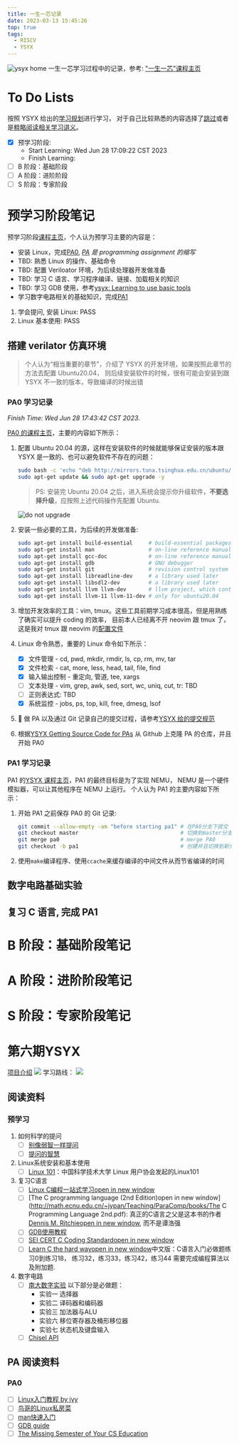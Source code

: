 ```yaml
---
title: 一生一芯记录
date: 2023-03-13 15:45:26
top: true
tags:
  - RISCV
  - YSYX
---
```


![ysyx home](https://s2.loli.net/2023/03/13/UyC3hr8zgHu4jLS.png)
一生一芯学习过程中的记录，参考: ["一生一芯"课程主页](https://ysyx.oscc.cc/docs/)

<!--more-->

# To Do Lists

按照 YSYX 给出的[学习规划](https://ysyx.oscc.cc/docs/schedule-origin.html)进行学习，
对于自己比较熟悉的内容选择了<u>跳过</u>或者是<u>粗略阅读相关学习讲义</u>。

- [x] 预学习阶段:
  - Start Learning: Wed Jun 28 17:09:22 CST 2023
  - Finish Learning:
- [ ] B 阶段：基础阶段
- [ ] A 阶段：进阶阶段
- [ ] S 阶段：专家阶段

# 预学习阶段笔记

预学习阶段[课程主页](https://ysyx.oscc.cc/docs/prestudy/prestudy.html)，个人认为预学习主要的内容是：

- 安装 Linux，完成[PA0](https://ysyx.oscc.cc/docs/ics-pa/PA0.html), _[PA](https://ysyx.oscc.cc/docs/ics-pa/)
  是 programming assignment 的缩写_
- TBD: 熟悉 Linux 的操作、基础命令
- TBD: 配置 Veriloator 环境，为后续处理器开发做准备
- TBD: 学习 C 语言、学习程序编译、链接、加载相关的知识
- TBD: 学习 GDB 使用，参考[ysyx: Learning to use basic tools](https://ysyx.oscc.cc/docs/ics-pa/0.5.html#learning-to-use-basic-tools)
- 学习数字电路相关的基础知识，完成[PA1](https://ysyx.oscc.cc/docs/ics-pa/PA1.html)

1. 学会提问, 安装 Linux: PASS
2. Linux 基本使用: PASS

## 搭建 verilator 仿真环境

> 个人认为“相当重要的章节”，介绍了 YSYX 的开发环境，如果按照此章节的方法去配置 Ubuntu20.04，
> 则后续安装软件的时候，很有可能会安装到跟 YSYX 不一致的版本，导致编译的时候出错

### PA0 学习记录

_Finish Time: Wed Jun 28 17:43:42 CST 2023_.

[PA0 的课程主页](https://ysyx.oscc.cc/docs/ics-pa/PA0.html)，主要的内容如下所示：

1. 配置 Ubuntu 20.04 的源，这样在安装软件的时候就能够保证安装的版本跟 YSYX 是一致的、也可以避免软件不存在的问题：

   ```bash
   sudo bash -c 'echo "deb http://mirrors.tuna.tsinghua.edu.cn/ubuntu/ jammy main restricted universe multiverse" > /etc/apt/sources.list'
   sudo apt-get update && sudo apt-get upgrade -y
   ```

   > PS: 安装完 Ubuntu 20.04 之后，进入系统会提示你升级软件，**不要选择升级**，应按照上述代码操作先配置 Ubuntu.

   ![do not upgrade](https://s2.loli.net/2023/06/28/lEVp8fSn2dsxYyz.png)

2. 安装一些必要的工具，为后续的开发做准备:
   ```bash
   sudo apt-get install build-essential     # build-essential packages, include binary utilities, gcc, make, and so on
   sudo apt-get install man                 # on-line reference manual
   sudo apt-get install gcc-doc             # on-line reference manual for gcc
   sudo apt-get install gdb                 # GNU debugger
   sudo apt-get install git                 # revision control system
   sudo apt-get install libreadline-dev     # a library used later
   sudo apt-get install libsdl2-dev         # a library used later
   sudo apt-get install llvm llvm-dev       # llvm project, which contains libraries used later
   sudo apt-get install llvm-11 llvm-11-dev # only for ubuntu20.04
   ```
3. 增加开发效率的工具：vim, tmux。这些工具前期学习成本很高，但是用熟练了确实可以提升 coding 的效率，
   目前本人已经离不开 neovim 跟 tmux 了，这是我对 tmux 跟 neovim 的[配置文件](https://github.com/timemeansalot/env_config)
4. Linux 命令熟悉，重要的 Linux 命令如下所示：
   - [x] 文件管理 - cd, pwd, mkdir, rmdir, ls, cp, rm, mv, tar
   - [x] 文件检索 - cat, more, less, head, tail, file, find
   - [x] 输入输出控制 - 重定向, 管道, tee, xargs
   - [ ] 文本处理 - vim, grep, awk, sed, sort, wc, uniq, cut, tr: TBD
   - [ ] 正则表达式: TBD
   - [x] 系统监控 - jobs, ps, top, kill, free, dmesg, lsof
5. 🌟 做 PA 以及通过 Git 记录自己的提交过程，请参考[YSYX 给的提交规范](https://ysyx.oscc.cc/docs/ics-pa/0.6.html)

6. 根据[YSYX Getting Source Code for PAs](https://ysyx.oscc.cc/docs/ics-pa/0.6.html#getting-source-code)
   从 Github 上克隆 PA 的仓库，并且开始 PA0

### PA1 学习记录

PA1 的[YSYX 课程主页](https://ysyx.oscc.cc/docs/ics-pa/PA1.html)，PA1 的最终目标是为了实现 NEMU，
NEMU 是一个硬件模拟器，可以让其他程序在 NEMU 上运行。
个人认为 PA1 的主要内容如下所示：

1. 开始 PA1 之前保存 PA0 的 Git 记录:
   ```bash
   git commit --allow-empty -am "before starting pa1" # 在PA0分支下提交
   git checkout master                                # 切换到master分支
   git merge pa0                                      # merge PA0
   git checkout -b pa1                                # 创建并且切换到新分支PA1
   ```
2. 使用`make`编译程序、使用`ccache`来缓存编译的中间文件从而节省编译的时间

## 数字电路基础实验

## 复习 C 语言, 完成 PA1

# B 阶段：基础阶段笔记

# A 阶段：进阶阶段笔记

# S 阶段：专家阶段笔记

# 第六期YSYX

[项目介绍](https://ysyx.oscc.cc/project/project-intro.html#%E9%A1%B9%E7%9B%AE%E4%BA%AE%E7%82%B9)
![](https://ysyx.oscc.cc/res/images/project-intro-total-2.jpg)
学习路线：
![](https://ysyx.oscc.cc/res/images/project-intro-route.jpg)

## 阅读资料

### 预学习

1. 如何科学的提问
   - [ ] [别像弱智一样提问](https://github.com/tangx/Stop-Ask-Questions-The-Stupid-Ways/blob/master/README.md)
   - [ ] [提问的智慧](https://github.com/ryanhanwu/How-To-Ask-Questions-The-Smart-Way/blob/main/README-zh_CN.md)
2. Linux系统安装和基本使用
   - [ ] [Linux 101](https://101.ustclug.org/Ch01/)：中国科学技术大学 Linux 用户协会发起的Linux101
3. 复习C语言
   - [ ] [Linux C编程一站式学习open in new window](http://akaedu.github.io/book/)
   - [ ] [The C programming language (2nd Edition)open in new window](http://math.ecnu.edu.cn/~jypan/Teaching/ParaComp/books/The C Programming Language 2nd.pdf): 真正的C语言之父是这本书的作者[Dennis M. Ritchieopen in new window](http://en.wikipedia.org/wiki/Dennis_Ritchie), 而不是谭浩强
   - [ ] [GDB使用教程](http://akaedu.github.io/book/ch10s01.html)
   - [ ] [SEI CERT C Coding Standardopen in new window](https://wiki.sei.cmu.edu/confluence/display/c/SEI+CERT+C+Coding+Standard)
   - [ ] [Learn C the hard wayopen in new window](https://www.cntofu.com/book/25/index.html)中文版：C语言入门必做题练习0到练习18， 练习32，练习33，练习42，练习44 需要完成编程算法以及附加题.
4. 数字电路
   - [ ] [南大数字实验](https://nju-projectn.github.io/dlco-lecture-note/index.html)
         以下部分是必做题：
     - 实验一 选择器
     - 实验二 译码器和编码器
     - 实验三 加法器与ALU
     - 实验六 移位寄存器及桶形移位器
     - 实验七 状态机及键盘输入
   - [ ] [Chisel API](https://javadoc.io/doc/org.chipsalliance/chisel_2.13/latest/index.html)

## PA 阅读资料

### PA0

- [ ] [Linux入门教程 by jyy](https://ysyx.oscc.cc/docs/ics-pa/linux.html)
- [ ] [鸟哥的Linux私房菜](https://linux.vbird.org/linux_basic/)
- [ ] [man快速入门](https://ysyx.oscc.cc/docs/ics-pa/man.html)
- [ ] [GDB guide](https://www.cprogramming.com/gdb.html)
- [ ] [The Missing Semester of Your CS Education](https://missing.csail.mit.edu/)
